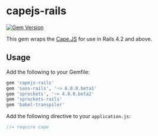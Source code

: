 # capejs-rails

[![Gem Version](https://badge.fury.io/rb/capejs-rails.svg)](https://badge.fury.io/rb/capejs-rails)

This gem wraps the [Cape.JS](https://github.com/capejs/capejs) for use in Rails 4.2 and above.

## Usage

Add the following to your Gemfile:

```ruby
gem 'capejs-rails'
gem 'sass-rails', '~> 6.0.0.beta1'
gem 'sprockets', '~> 4.0.0.beta2'
gem 'sprockets-rails'
gem 'babel-transpiler'
```

Add the following directive to your `application.js`:

```javascript
//= require cape
```
